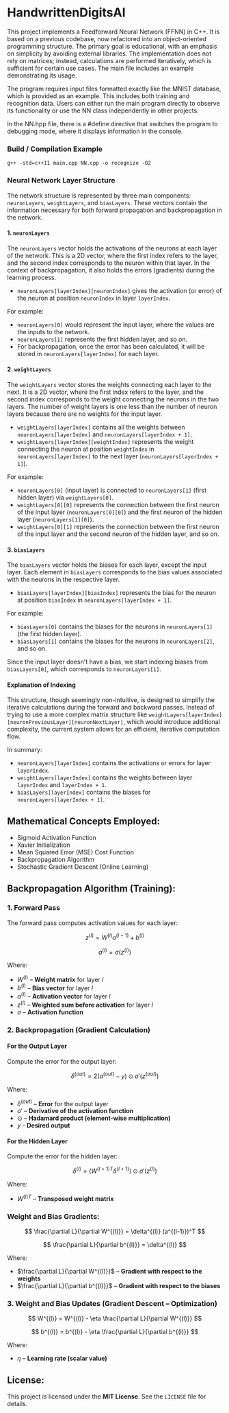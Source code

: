 # HandwrittenDigitsAI

This project implements a Feedforward Neural Network (FFNN) in C++. It is based on a previous codebase, now refactored into an object-oriented programming structure. The primary goal is educational, with an emphasis on simplicity by avoiding external libraries. The implementation does not rely on matrices; instead, calculations are performed iteratively, which is sufficient for certain use cases. The main file includes an example demonstrating its usage.

The program requires input files formatted exactly like the MNIST database, which is provided as an example. This includes both training and recognition data. Users can either run the main program directly to observe its functionality or use the NN class independently in other projects.

In the NN.hpp file, there is a #define directive that switches the program to debugging mode, where it displays information in the console.

### Build / Compilation Example
`g++ -std=c++11 main.cpp NN.cpp -o recognize -O2`
### Neural Network Layer Structure

The network structure is represented by three main components: `neuronLayers`, `weightLayers`, and `biasLayers`. These vectors contain the information necessary for both forward propagation and backpropagation in the network.

#### 1. `neuronLayers`
The `neuronLayers` vector holds the activations of the neurons at each layer of the network. This is a 2D vector, where the first index refers to the layer, and the second index corresponds to the neuron within that layer. In the context of backpropagation, it also holds the errors (gradients) during the learning process.

- `neuronLayers[layerIndex][neuronIndex]` gives the activation (or error) of the neuron at position `neuronIndex` in layer `layerIndex`.

For example:
- `neuronLayers[0]` would represent the input layer, where the values are the inputs to the network.
- `neuronLayers[1]` represents the first hidden layer, and so on.
- For backpropagation, once the error has been calculated, it will be stored in `neuronLayers[layerIndex]` for each layer.

#### 2. `weightLayers`
The `weightLayers` vector stores the weights connecting each layer to the next. It is a 2D vector, where the first index refers to the layer, and the second index corresponds to the weight connecting the neurons in the two layers. The number of weight layers is one less than the number of neuron layers because there are no weights for the input layer.

- `weightLayers[layerIndex]` contains all the weights between `neuronLayers[layerIndex]` and `neuronLayers[layerIndex + 1]`.
- `weightLayers[layerIndex][weightIndex]` represents the weight connecting the neuron at position `weightIndex` in `neuronLayers[layerIndex]` to the next layer (`neuronLayers[layerIndex + 1]`).

For example:
- `neuronLayers[0]` (input layer) is connected to `neuronLayers[1]` (first hidden layer) via `weightLayers[0]`.
- `weightLayers[0][0]` represents the connection between the first neuron of the input layer (`neuronLayers[0][0]`) and the first neuron of the hidden layer (`neuronLayers[1][0]`).
- `weightLayers[0][1]` represents the connection between the first neuron of the input layer and the second neuron of the hidden layer, and so on.

#### 3. `biasLayers`
The `biasLayers` vector holds the biases for each layer, except the input layer. Each element in `biasLayers` corresponds to the bias values associated with the neurons in the respective layer.

- `biasLayers[layerIndex][biasIndex]` represents the bias for the neuron at position `biasIndex` in `neuronLayers[layerIndex + 1]`.

For example:
- `biasLayers[0]` contains the biases for the neurons in `neuronLayers[1]` (the first hidden layer).
- `biasLayers[1]` contains the biases for the neurons in `neuronLayers[2]`, and so on.

Since the input layer doesn't have a bias, we start indexing biases from `biasLayers[0]`, which corresponds to `neuronLayers[1]`.

#### Explanation of Indexing
This structure, though seemingly non-intuitive, is designed to simplify the iterative calculations during the forward and backward passes. Instead of trying to use a more complex matrix structure like `weightLayers[layerIndex][neuronPreviousLayer][neuronNextLayer]`, which would introduce additional complexity, the current system allows for an efficient, iterative computation flow.

In summary:
- `neuronLayers[layerIndex]` contains the activations or errors for layer `layerIndex`.
- `weightLayers[layerIndex]` contains the weights between layer `layerIndex` and `layerIndex + 1`.
- `biasLayers[layerIndex]` contains the biases for `neuronLayers[layerIndex + 1]`.

## Mathematical Concepts Employed:

- Sigmoid Activation Function
- Xavier Initialization
- Mean Squared Error (MSE) Cost Function
- Backpropagation Algorithm
- Stochastic Gradient Descent (Online Learning)

## Backpropagation Algorithm (Training):

### 1. Forward Pass
The forward pass computes activation values for each layer:

$$
z^{(l)} = W^{(l)} a^{(l-1)} + b^{(l)}
$$

$$
a^{(l)} = \sigma(z^{(l)})
$$

Where:

- $W^{(l)}$ – **Weight matrix** for layer $l$  
- $b^{(l)}$ – **Bias vector** for layer $l$  
- $a^{(l)}$ – **Activation vector** for layer $l$  
- $z^{(l)}$ – **Weighted sum before activation** for layer $l$
- $\sigma$ – **Activation function**  

### 2. Backpropagation (Gradient Calculation)

#### For the Output Layer
Compute the error for the output layer:

$$
\delta^{(out)} = 2(a^{(out)} - y) \odot \sigma'(z^{(out)})
$$

Where:

- $\delta^{(out)}$ – **Error** for the output layer  
- $\sigma'$ – **Derivative of the activation function**  
- $\odot$ – **Hadamard product (element-wise multiplication)**
- $y$ - **Desired output**

#### For the Hidden Layer
Compute the error for the hidden layer:

$$
\delta^{(l)} = (W^{(l+1)T} \delta^{(l+1)}) \odot \sigma'(z^{(l)})
$$

Where:

- $W^{(l)T}$ – **Transposed weight matrix**

### Weight and Bias Gradients:
$$
\frac{\partial L}{\partial W^{(l)}} = \delta^{(l)} (a^{(l-1)})^T
$$

$$
\frac{\partial L}{\partial b^{(l)}} = \delta^{(l)}
$$

Where:

- $\frac{\partial L}{\partial W^{(l)}}$ – **Gradient with respect to the weights**  
- $\frac{\partial L}{\partial b^{(l)}}$ – **Gradient with respect to the biases**

### 3. Weight and Bias Updates (Gradient Descent – Optimization)
$$
W^{(l)} = W^{(l)} - \eta \frac{\partial L}{\partial W^{(l)}}
$$

$$
b^{(l)} = b^{(l)} - \eta \frac{\partial L}{\partial b^{(l)}}
$$

Where:

- $\eta$ – **Learning rate (scalar value)**  


## License:
This project is licensed under the **MIT License**. See the `LICENSE` file for details.
